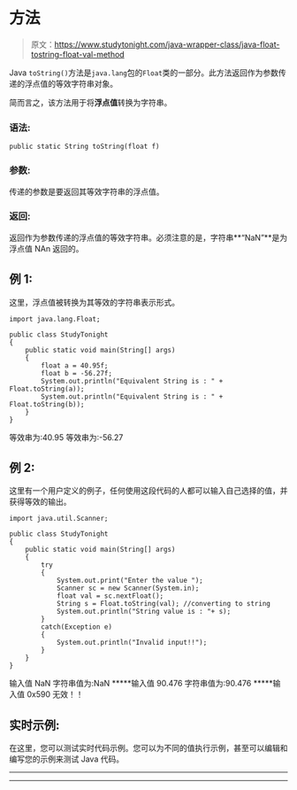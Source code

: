 # 方法

> 原文：<https://www.studytonight.com/java-wrapper-class/java-float-tostring-float-val-method>

Java `toString()`方法是`java.lang`包的`Float`类的一部分。此方法返回作为参数传递的浮点值的等效字符串对象。

简而言之，该方法用于将**浮点值**转换为字符串。

### 语法:

```
public static String toString(float f)
```

### 参数:

传递的参数是要返回其等效字符串的浮点值。

### 返回:

返回作为参数传递的浮点值的等效字符串。必须注意的是，字符串**“NaN”**是为浮点值 NAn 返回的。

## 例 1:

这里，浮点值被转换为其等效的字符串表示形式。

```
import java.lang.Float;

public class StudyTonight
{  
    public static void main(String[] args)
    {  
        float a = 40.95f;
        float b = -56.27f;
        System.out.println("Equivalent String is : " + Float.toString(a));   
        System.out.println("Equivalent String is : " + Float.toString(b));   
    }  
} 
```

等效串为:40.95
等效串为:-56.27

## 例 2:

这里有一个用户定义的例子，任何使用这段代码的人都可以输入自己选择的值，并获得等效的输出。

```
import java.util.Scanner;  

public class StudyTonight
{  
    public static void main(String[] args) 
    {  
        try
        {
            System.out.print("Enter the value ");  
            Scanner sc = new Scanner(System.in);  
            float val = sc.nextFloat();  
            String s = Float.toString(val); //converting to string
            System.out.println("String value is : "+ s);  
        }
        catch(Exception e)
        {
            System.out.println("Invalid input!!");
        }
    }  
}
```

输入值 NaN
字符串值为:NaN
*****输入值 90.476
字符串值为:90.476
*****输入值 0x590
无效！！

## 实时示例:

在这里，您可以测试实时代码示例。您可以为不同的值执行示例，甚至可以编辑和编写您的示例来测试 Java 代码。

* * *

* * *